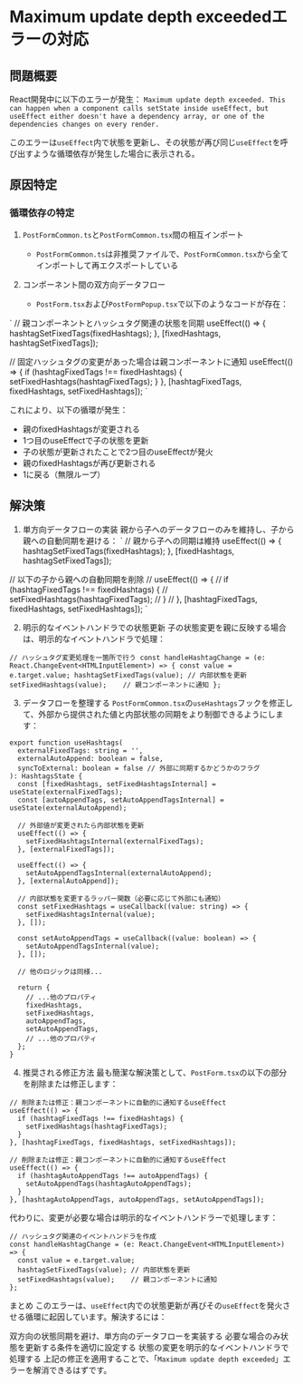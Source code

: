 # Maximum update depth exceededエラーの対応

## 問題概要

React開発中に以下のエラーが発生：
```Maximum update depth exceeded. This can happen when a component calls setState inside useEffect, but useEffect either doesn't have a dependency array, or one of the dependencies changes on every render.```


このエラーは`useEffect`内で状態を更新し、その状態が再び同じ`useEffect`を呼び出すような循環依存が発生した場合に表示される。

## 原因特定

### 循環依存の特定

1. `PostFormCommon.ts`と`PostFormCommon.tsx`間の相互インポート
   - `PostFormCommon.ts`は非推奨ファイルで、`PostFormCommon.tsx`から全てインポートして再エクスポートしている

2. コンポーネント間の双方向データフロー
   - `PostForm.tsx`および`PostFormPopup.tsx`で以下のようなコードが存在：

`
// 親コンポーネントとハッシュタグ関連の状態を同期
useEffect(() => {
  hashtagSetFixedTags(fixedHashtags);
}, [fixedHashtags, hashtagSetFixedTags]);

// 固定ハッシュタグの変更があった場合は親コンポーネントに通知
useEffect(() => {
  if (hashtagFixedTags !== fixedHashtags) {
    setFixedHashtags(hashtagFixedTags);
  }
}, [hashtagFixedTags, fixedHashtags, setFixedHashtags]);
`

これにより、以下の循環が発生：

- 親のfixedHashtagsが変更される
- 1つ目のuseEffectで子の状態を更新
- 子の状態が更新されたことで2つ目のuseEffectが発火
- 親のfixedHashtagsが再び更新される
- 1に戻る（無限ループ）

## 解決策
1. 単方向データフローの実装
親から子へのデータフローのみを維持し、子から親への自動同期を避ける：
`
// 親から子への同期は維持
useEffect(() => {
  hashtagSetFixedTags(fixedHashtags);
}, [fixedHashtags, hashtagSetFixedTags]);

// 以下の子から親への自動同期を削除
// useEffect(() => {
//   if (hashtagFixedTags !== fixedHashtags) {
//     setFixedHashtags(hashtagFixedTags);
//   }
// }, [hashtagFixedTags, fixedHashtags, setFixedHashtags]);
`

2. 明示的なイベントハンドラでの状態更新
子の状態変更を親に反映する場合は、明示的なイベントハンドラで処理：

`
// ハッシュタグ変更処理を一箇所で行う
const handleHashtagChange = (e: React.ChangeEvent<HTMLInputElement>) => {
  const value = e.target.value;
  hashtagSetFixedTags(value); // 内部状態を更新
  setFixedHashtags(value);    // 親コンポーネントに通知
};
`

3. データフローを整理する
`PostFormCommon.tsx`の`useHashtags`フックを修正して、外部から提供された値と内部状態の同期をより制御できるようにします：
```
export function useHashtags(
  externalFixedTags: string = '', 
  externalAutoAppend: boolean = false,
  syncToExternal: boolean = false // 外部に同期するかどうかのフラグ
): HashtagsState {
  const [fixedHashtags, setFixedHashtagsInternal] = useState(externalFixedTags);
  const [autoAppendTags, setAutoAppendTagsInternal] = useState(externalAutoAppend);

  // 外部値が変更されたら内部状態を更新
  useEffect(() => {
    setFixedHashtagsInternal(externalFixedTags);
  }, [externalFixedTags]);

  useEffect(() => {
    setAutoAppendTagsInternal(externalAutoAppend);
  }, [externalAutoAppend]);

  // 内部状態を変更するラッパー関数（必要に応じて外部にも通知）
  const setFixedHashtags = useCallback((value: string) => {
    setFixedHashtagsInternal(value);
  }, []);

  const setAutoAppendTags = useCallback((value: boolean) => {
    setAutoAppendTagsInternal(value);
  }, []);
  
  // 他のロジックは同様...

  return {
    // ...他のプロパティ
    fixedHashtags,
    setFixedHashtags,
    autoAppendTags,
    setAutoAppendTags,
    // ...他のプロパティ
  };
}
```

4. 推奨される修正方法
最も簡潔な解決策として、`PostForm.tsx`の以下の部分を削除または修正します：
```
// 削除または修正：親コンポーネントに自動的に通知するuseEffect
useEffect(() => {
  if (hashtagFixedTags !== fixedHashtags) {
    setFixedHashtags(hashtagFixedTags);
  }
}, [hashtagFixedTags, fixedHashtags, setFixedHashtags]);

// 削除または修正：親コンポーネントに自動的に通知するuseEffect
useEffect(() => {
  if (hashtagAutoAppendTags !== autoAppendTags) {
    setAutoAppendTags(hashtagAutoAppendTags);
  }
}, [hashtagAutoAppendTags, autoAppendTags, setAutoAppendTags]);
```
代わりに、変更が必要な場合は明示的なイベントハンドラーで処理します：
```
// ハッシュタグ関連のイベントハンドラを作成
const handleHashtagChange = (e: React.ChangeEvent<HTMLInputElement>) => {
  const value = e.target.value;
  hashtagSetFixedTags(value); // 内部状態を更新
  setFixedHashtags(value);    // 親コンポーネントに通知
};
```
まとめ
このエラーは、`useEffect`内での状態更新が再びその`useEffect`を発火させる循環に起因しています。解決するには：

双方向の状態同期を避け、単方向のデータフローを実装する
必要な場合のみ状態を更新する条件を適切に設定する
状態の変更を明示的なイベントハンドラで処理する
上記の修正を適用することで、「`Maximum update depth exceeded`」エラーを解消できるはずです。